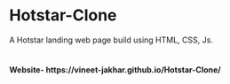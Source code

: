 # Hotstar-Clone

A Hotstar landing web page build using HTML, CSS, Js.
<br><br>

<h4>Website- https://vineet-jakhar.github.io/Hotstar-Clone/ </h4>
